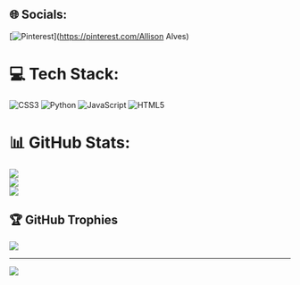 
## 🌐 Socials:
[![Pinterest](https://img.shields.io/badge/Pinterest-%23E60023.svg?logo=Pinterest&logoColor=white)](https://pinterest.com/Allison Alves) 

# 💻 Tech Stack:
![CSS3](https://img.shields.io/badge/css3-%231572B6.svg?style=for-the-badge&logo=css3&logoColor=white) ![Python](https://img.shields.io/badge/python-3670A0?style=for-the-badge&logo=python&logoColor=ffdd54) ![JavaScript](https://img.shields.io/badge/javascript-%23323330.svg?style=for-the-badge&logo=javascript&logoColor=%23F7DF1E) ![HTML5](https://img.shields.io/badge/html5-%23E34F26.svg?style=for-the-badge&logo=html5&logoColor=white)
# 📊 GitHub Stats:
![](https://github-readme-stats.vercel.app/api?username=AllisonALDS&theme=dark&hide_border=false&include_all_commits=false&count_private=false)<br/>
![](https://github-readme-streak-stats.herokuapp.com/?user=AllisonALDS&theme=dark&hide_border=false)<br/>
![](https://github-readme-stats.vercel.app/api/top-langs/?username=AllisonALDS&theme=dark&hide_border=false&include_all_commits=false&count_private=false&layout=compact)

## 🏆 GitHub Trophies
![](https://github-profile-trophy.vercel.app/?username=AllisonALDS&theme=radical&no-frame=false&no-bg=true&margin-w=4)

---
[![](https://visitcount.itsvg.in/api?id=AllisonALDS&icon=0&color=0)](https://visitcount.itsvg.in)

<!-- Proudly created with GPRM ( https://gprm.itsvg.in ) -->
